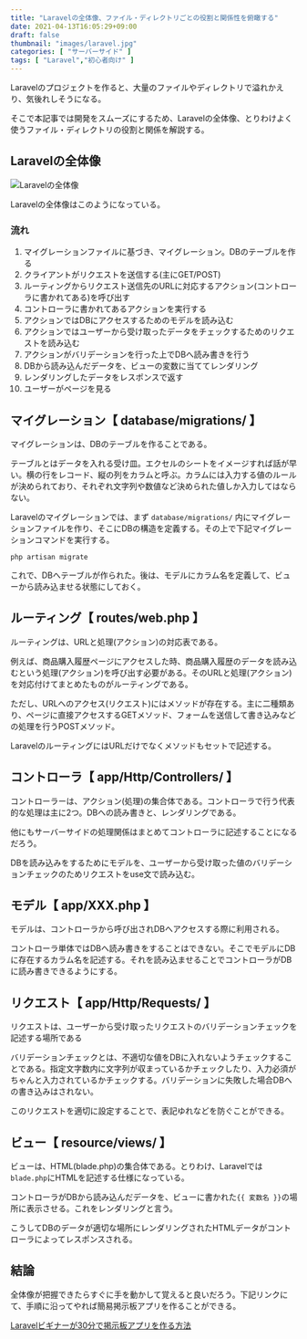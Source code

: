 ```yaml
---
title: "Laravelの全体像、ファイル・ディレクトリごとの役割と関係性を俯瞰する"
date: 2021-04-13T16:05:29+09:00
draft: false
thumbnail: "images/laravel.jpg"
categories: [ "サーバーサイド" ]
tags: [ "Laravel","初心者向け" ]
---
```


Laravelのプロジェクトを作ると、大量のファイルやディレクトリで溢れかえり、気後れしそうになる。

そこで本記事では開発をスムーズにするため、Laravelの全体像、とりわけよく使うファイル・ディレクトリの役割と関係を解説する。

## Laravelの全体像

<div class="img-center"><img src="/images/Screenshot from 2021-04-13 16-43-56.png" alt="Laravelの全体像"></div>

Laravelの全体像はこのようになっている。

### 流れ

1. マイグレーションファイルに基づき、マイグレーション。DBのテーブルを作る
1. クライアントがリクエストを送信する(主にGET/POST)
1. ルーティングからリクエスト送信先のURLに対応するアクション(コントローラに書かれてある)を呼び出す
1. コントローラに書かれてあるアクションを実行する
1. アクションではDBにアクセスするためのモデルを読み込む
1. アクションではユーザーから受け取ったデータをチェックするためのリクエストを読み込む
1. アクションがバリデーションを行った上でDBへ読み書きを行う
1. DBから読み込んだデータを、ビューの変数に当ててレンダリング
1. レンダリングしたデータをレスポンスで返す
1. ユーザーがページを見る

## マイグレーション【 database/migrations/ 】

マイグレーションは、DBのテーブルを作ることである。

テーブルとはデータを入れる受け皿。エクセルのシートをイメージすれば話が早い。横の行をレコード、縦の列をカラムと呼ぶ。カラムには入力する値のルールが決められており、それぞれ文字列や数値など決められた値しか入力してはならない。

Laravelのマイグレーションでは、まず `database/migrations/` 内にマイグレーションファイルを作り、そこにDBの構造を定義する。その上で下記マイグレーションコマンドを実行する。

    php artisan migrate 

これで、DBへテーブルが作られた。後は、モデルにカラム名を定義して、ビューから読み込ませる状態にしておく。

## ルーティング【 routes/web.php 】

ルーティングは、URLと処理(アクション)の対応表である。

例えば、商品購入履歴ページにアクセスした時、商品購入履歴のデータを読み込むという処理(アクション)を呼び出す必要がある。そのURLと処理(アクション)を対応付けてまとめたものがルーティングである。

ただし、URLへのアクセス(リクエスト)にはメソッドが存在する。主に二種類あり、ページに直接アクセスするGETメソッド、フォームを送信して書き込みなどの処理を行うPOSTメソッド。

LaravelのルーティングにはURLだけでなくメソッドもセットで記述する。

## コントローラ【 app/Http/Controllers/ 】

コントローラーは、アクション(処理)の集合体である。コントローラで行う代表的な処理は主に2つ。DBへの読み書きと、レンダリングである。

他にもサーバーサイドの処理関係はまとめてコントローラに記述することになるだろう。

DBを読み込みをするためにモデルを、ユーザーから受け取った値のバリデーションチェックのためリクエストをuse文で読み込む。


## モデル【 app/XXX.php 】

モデルは、コントローラから呼び出されDBへアクセスする際に利用される。

コントローラ単体ではDBへ読み書きをすることはできない。そこでモデルにDBに存在するカラム名を記述する。それを読み込ませることでコントローラがDBに読み書きできるようにする。


## リクエスト【 app/Http/Requests/  】

リクエストは、ユーザーから受け取ったリクエストのバリデーションチェックを記述する場所である

バリデーションチェックとは、不適切な値をDBに入れないようチェックすることである。指定文字数内に文字列が収まっているかチェックしたり、入力必須がちゃんと入力されているかチェックする。バリデーションに失敗した場合DBへの書き込みはされない。

このリクエストを適切に設定することで、表記ゆれなどを防ぐことができる。

## ビュー【 resource/views/ 】

ビューは、HTML(blade.php)の集合体である。とりわけ、Laravelでは`blade.php`にHTMLを記述する仕様になっている。

コントローラがDBから読み込んだデータを、ビューに書かれた`{{ 変数名 }}`の場所に表示させる。これをレンダリングと言う。

こうしてDBのデータが適切な場所にレンダリングされたHTMLデータがコントローラによってレスポンスされる。


## 結論

全体像が把握できたらすぐに手を動かして覚えると良いだろう。下記リンクにて、手順に沿ってやれば簡易掲示板アプリを作ることができる。

[Laravelビギナーが30分で掲示板アプリを作る方法](/post/startup-laravel/)

